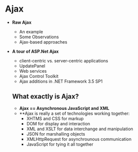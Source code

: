 # Ajax

- **Raw Ajax**
  - An example
  - Some Observations
  - Ajax-based approaches

- **A tour of ASP.Net Ajax**
  - client-centric vs. server-centric applications
  - UpdatePanel
  - Web services
  - Ajax Control Toolkit
  - Ajax additions in .NET Framework 3.5 SP1

  ## What exactly is Ajax?

  - **Ajax == Asynchronous JavaScript and XML**
  - **Ajax is really a set of technologies working together:
    - XHTMS and CSS for markup
    - DOM for display and interaction
    - XML and XSLT for data interchange and manipulation
    - JSON for marshalling objects
    - XMLHttpRequest for asynchrounous communication
    - JavaScript for tying it all together